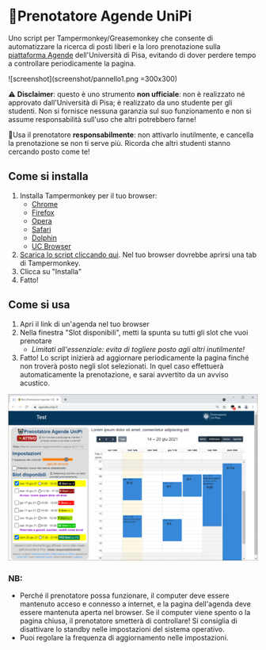 # 🤖Prenotatore Agende UniPi
Uno script per Tampermonkey/Greasemonkey che consente di automatizzare la ricerca di posti liberi e la loro prenotazione sulla [piattaforma Agende](https://agende.unipi.it/) dell'Università di Pisa, evitando di dover perdere tempo a controllare periodicamente la pagina.

![screenshot](screenshot/pannello1.png =300x300)

⚠️ __Disclaimer__: questo è uno strumento __non ufficiale__: non è realizzato né approvato dall'Università di Pisa; è realizzato da uno studente per gli studenti. Non si fornisce nessuna garanzia sul suo funzionamento e non si assume responsabilità sull'uso che altri potrebbero farne!

🙏Usa il prenotatore __responsabilmente__: non attivarlo inutilmente, e cancella la prenotazione se non ti serve più. Ricorda che altri studenti stanno cercando posto come te!

## Come si installa
1. Installa Tampermonkey per il tuo browser:
   * [Chrome](https://tampermonkey.net/?ext=dhdg&browser=chrome)
   * [Firefox](https://tampermonkey.net/?ext=dhdg&browser=firefox)
   * [Opera](https://tampermonkey.net/?ext=dhdg&browser=opera)
   * [Safari](https://tampermonkey.net/?ext=dhdg&browser=safari)
   * [Dolphin](https://tampermonkey.net/?ext=dhdg&browser=dolphin)
   * [UC Browser](https://tampermonkey.net/?ext=dhdg&browser=ucweb)
2. [Scarica lo script cliccando qui](https://github.com/alessandro-antonelli/prenotatore-agende-unipi/raw/main/Prenotatore%20Agende%20UniPi.user.js). Nel tuo browser dovrebbe aprirsi una tab di Tampermonkey.
3. Clicca su "Installa"
4. Fatto!

## Come si usa
1. Apri il link di un'agenda nel tuo browser
2. Nella finestra "Slot disponibili", metti la spunta su tutti gli slot che vuoi prenotare
   * _Limitati all'essenziale: evita di togliere posto agli altri inutilmente!_
4. Fatto! Lo script inizierà ad aggiornare periodicamente la pagina finché non troverà posto negli slot selezionati. In quel caso effettuerà automaticamente la prenotazione, e sarai avvertito da un avviso acustico.

![screenshot](screenshot/finestra.png)

### NB:
* Perché il prenotatore possa funzionare, il computer deve essere mantenuto acceso e connesso a internet, e la pagina dell'agenda deve essere mantenuta aperta nel browser. Se il computer viene spento o la pagina chiusa, il prenotatore smetterà di controllare! Si consiglia di disattivare lo standby nelle impostazioni del sistema operativo.
* Puoi regolare la frequenza di aggiornamento nelle impostazioni.
